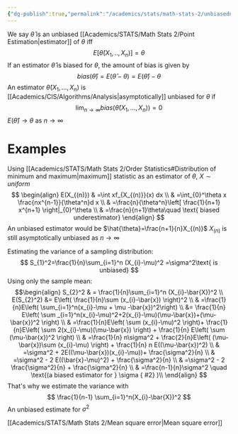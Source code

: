 ```yaml
---
{"dg-publish":true,"permalink":"/academics/stats/math-stats-2/unbiasedness/","created":"2025-01-28T12:25:37.931-05:00","updated":"2025-07-07T17:32:42.573-04:00"}
---
```


We say $\hat{\theta}$ is an unbiased [[Academics/STATS/Math Stats 2/Point Estimation\|estimator]] of $\theta$ iff 
$$
E[\hat{\theta}(X_{1},..,X_{n})]=\theta
$$
If an estimator $\hat{\theta}$ is biased for $\theta$, the amount of bias is given by
$$
bias(\hat{\theta})=E(\hat{\theta}-\theta)=E(\hat{\theta})-\theta
$$
An estimator $\hat{\theta}(X_{1},\dots,X_{n})$ is [[Academics/CIS/Algorithms/Analysis\|asymptotically]] unbiased for $\theta$ if
$$
\lim_{ n \to \infty } bias(\hat{\theta}(X_{1},\dots,X_{n}))=0
$$
$E(\hat{\theta})\to \theta$ as $n\to \infty$
# Examples
Using [[Academics/STATS/Math Stats 2/Order Statistics#Distribution of minimum and maximum\|maximum]] statistic as an estimator of $\theta$, $X\sim uniform$
$$
\begin{align}
E(X_{(n)}) & =\int xf_{X_{(n)}}(x) dx \\
 & =\int_{0}^\theta x \frac{nx^{n-1}}{\theta^n}d x \\
 & =\frac{n}{\theta^n}\left[ \frac{1}{n+1} x^{n+1} \right|_{0}^\theta \\
 & =\frac{n}{n+1}\theta\quad \text{ biased underestimator}
\end{align}
$$
An unbiased estimator would be $\hat{\theta}=\frac{n+1}{n}X_{(n)}$
$X_{(n)}$ is still asymptotically unbiased as $n\to \infty$

Estimating the variance of a sampling distribution:
$$
S_{1}^2=\frac{1}{n}\sum_{i=1}^n (X_{i}-\mu)^2 =\sigma^2\text{ is unbiased}
$$
Using only the sample mean:
$$\begin{align}
S_{2}^2  & = \frac{1}{n}\sum_{i=1}^n (X_{i}-\bar{X})^2 \\
E(S_{2}^2) &= E\left( \frac{1}{n}\sum (x_{i}-\bar{x}) \right)^2 \\
 & =\frac{1}{n}E\left( \sum_{i=1}^n(x_{i}-\mu + \mu -\bar{x})^2\right) \\
 &= \frac{1}{n} E\left( \sum _{i=1}^n(x_{i}-\mu)^2+2(x_{i}-\mu)(\mu-\bar{x})+(\mu-\bar{x})^2 \right) \\
 & =\frac{1}{n}E\left( \sum (x_{i}-\mu)^2 \right)+ \frac{1}{n}E\left( \sum 2(x_{i}-\mu)(\mu-\bar{x}) \right) + \frac{1}{n} E\left( \sum (\mu-\bar{x})^2 \right) \\
 & =\frac{1}{n} n\sigma^2 + \frac{2}{n}E\left( (\mu-\bar{x})\sum (x_{i}-\mu)  \right) + \frac{1}{n} n E((\mu-\bar{x})^2) \\
 & =\sigma^2 + 2E((\mu-\bar{x})(x_{i}-\mu))+ \frac{\sigma^2}{n} \\
 & =\sigma^2 - 2 E((\bar{x}-\mu)^2) + \frac{\sigma^2}{n} \\
 & =\sigma^2 - 2 \frac{\sigma^2}{n} + \frac{\sigma^2}{n} \\
 & =\frac{n-1}{n}\sigma^2 \quad \text{(a biased estimator for } \sigma
{ #2}
 )\\
\end{align}
$$
That's why we estimate the variance with
$$
\frac{1}{n-1} \sum_{i=1}^n(X_{i}-\bar{X})^2
$$
An unbiased estimate for $\sigma^2$ 



[[Academics/STATS/Math Stats 2/Mean square error\|Mean square error]]